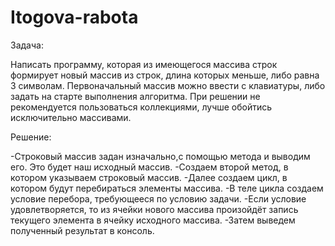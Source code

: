 # Itogova-rabota
Задача: 

Написать программу, которая из имеющегося массива строк формирует новый массив из строк, длина которых меньше, либо равна 3 символам. Первоначальный массив можно ввести с клавиатуры, либо задать на старте выполнения алгоритма. При решении не рекомендуется пользоваться коллекциями, лучше обойтись исключительно массивами.

Решение: 

-Строковый массив задан изначально,с помощью метода и выводим его. Это будет наш исходный массив.
-Создаем второй метод, в котором указываем строковый массив.
-Далее создаем цикл, в котором будут перебираться элементы массива.
-В теле цикла создаем условие перебора, требующееся по условию задачи.
-Если условие удовлетворяется, то из ячейки нового массива произойдёт запись текущего элемента в ячейку исходного массива.
-Затем выведем полученный результат в консоль.